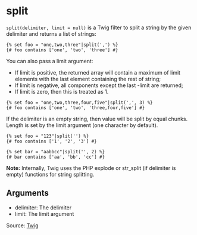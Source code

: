 # split

`split(delimiter, limit = null)` is a Twig filter to split a string by the given delimiter and returns a list of strings:

```twig
{% set foo = "one,two,three"|split(',') %}
{# foo contains ['one', 'two', 'three'] #}
```

You can also pass a limit argument:

- If limit is positive, the returned array will contain a maximum of limit elements with the last element containing the rest of string;
- If limit is negative, all components except the last -limit are returned;
- If limit is zero, then this is treated as 1.

```twig
{% set foo = "one,two,three,four,five"|split(',', 3) %}
{# foo contains ['one', 'two', 'three,four,five'] #}
```

If the delimiter is an empty string, then value will be split by equal chunks. Length is set by the limit argument (one character by default).

```twig
{% set foo = "123"|split('') %}
{# foo contains ['1', '2', '3'] #}

{% set bar = "aabbcc"|split('', 2) %}
{# bar contains ['aa', 'bb', 'cc'] #}
```

<p class="note"><strong>Note:</strong>
Internally, Twig uses the PHP explode or str_split (if delimiter is empty) functions for string splitting.
</p>

## Arguments

- delimiter: The delimiter
- limit: The limit argument

Source: [Twig](https://twig.symfony.com/split)
